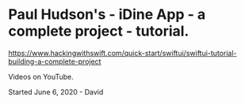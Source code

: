 #  Paul Hudson's - iDine App - a complete project - tutorial.

https://www.hackingwithswift.com/quick-start/swiftui/swiftui-tutorial-building-a-complete-project

Videos on YouTube.

Started June 6, 2020 - David


